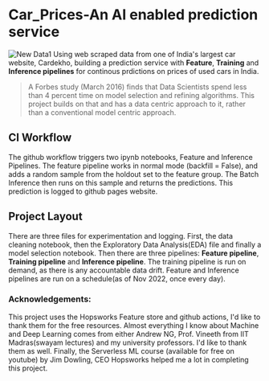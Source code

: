 # Car_Prices-An AI enabled prediction service
![New Data1](https://user-images.githubusercontent.com/57457066/202673095-a4cca876-d47a-4f0b-93c7-884cd4006acf.png)
Using web scraped data from one of India's largest car website, Cardekho, building a prediction service with **Feature**, **Training** and **Inference pipelines** for continous prdictions on prices of used cars in India.
> A Forbes study (March 2016) finds that Data Scientists spend less than 4 percent time on model selection and refining algorithms. This project builds on that and has a data centric approach to it, rather than a conventional model centric approach.

## CI Workflow
The github workflow triggers two ipynb notebooks, Feature and Inference Pipelines. The feature pipeline works in normal mode (backfill = False), and adds a random sample from the holdout set to the feature group. The Batch Inference then runs on this sample and returns the predictions. This prediction is logged to github pages website.

## Project Layout
There are three files for experimentation and logging. First, the data cleaning notebook, then the Exploratory Data Analysis(EDA) file and finally a model selection notebook.
Then there are three pipelines: **Feature pipeline**, **Training pipeline** and **Inference pipeline**. The training pipeline is run on demand, as there is any accountable data drift. Feature and Inference pipelines are run on a schedule(as of Nov 2022, once every day).

### Acknowledgements:
This project uses the Hopsworks Feature store and github actions, I'd like to thank them for the free resources. 
Almost everything I know about Machine and Deep Learning comes from either Andrew NG, Prof. Vineeth from IIT Madras(swayam lectures) and my university professors. I'd like to thank them as well. Finally, the Serverless ML course (available for free on youtube) by Jim Dowling, CEO Hopsworks helped me a lot in completing this project.
